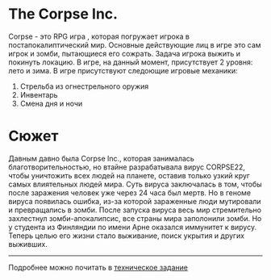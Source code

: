 # The Corpse Inc.

Corpse - это RPG игра , которая погружает игрока в постапокалиптический мир. Основные действующие лиц в игре это сам игрок и зомби, пытающиеся его сожрать. Задача игрока выжить и покинуть локацию. В игре, на данный момент, присутствует 2 уровня: лето и зима. В игре присутствуют следоющие игровые механики:
1. Стрельба из огнестрельного оружия
2. Инвентарь
3. Смена дня и ночи
# Сюжет
Давным давно была Corpse Inc., которая занималась благотворительностью, но втайне разрабатывала вирус CORPSE22, чтобы уничтожить всех людей на планете, оставив только узкий круг самых влиятельных людей мира. Суть вируса заключалась в том, чтобы после заражения человек уже через 24 часа был мертв. Но в геноме вируса появилась ошибка, из-за которой зараженные люди мутировали и превращались в зомби. После запуска вируса весь мир стремительно захлестнул зомби-апокалипсис, все страны мира заполонили зомби. Но у студента из Финляндии по имени Арне оказался иммунитет к вирусу. Теперь целью его жизни стало выживание, поиск укрытия и других выживших.
* * * * 
Подробнее можно почитать в [техническое задание](https://docs.google.com/document/d/1PwGzoQ_e0NwaBTHyU9uFU6Jky1s0FMk5j8wNWRybG7k/edit?usp=sharing)
